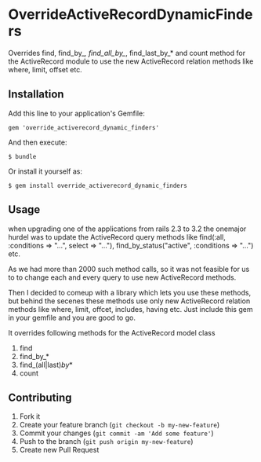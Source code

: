 # OverrideActiveRecordDynamicFinders

Overrides find, find_by_*, find_all_by_*, find_last_by_* and count method for the ActiveRecord module to use the new ActiveRecord relation methods like where, limit, offset etc.

## Installation

Add this line to your application's Gemfile:

    gem 'override_activerecord_dynamic_finders'

And then execute:

    $ bundle

Or install it yourself as:

    $ gem install override_activerecord_dynamic_finders

## Usage

when upgrading one of the applications from rails 2.3 to 3.2 the onemajor hurdel was to update the ActiveRecord query methods like find(:all, :conditions => "...", select => "..."), find_by_status("active", :conditions => "...") etc.

As we had more than 2000 such method calls, so it was not feasible for us to to change each and every query to use new ActiveRecord methods.

Then I decided to comeup with a library which lets you use these methods, but behind the secenes these methods use only new ActiveRecord relation methods like where, limit, offcet, includes, having etc. Just include this gem in your gemfile and you are good to go.

It overrides following methods for the ActiveRecord model class

1. find
2. find_by_*
3. find_(all|last)_by_*
4. count

## Contributing

1. Fork it
2. Create your feature branch (`git checkout -b my-new-feature`)
3. Commit your changes (`git commit -am 'Add some feature'`)
4. Push to the branch (`git push origin my-new-feature`)
5. Create new Pull Request
